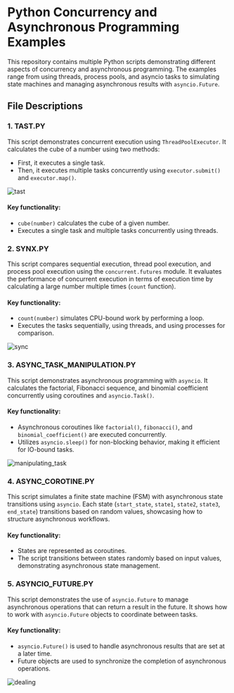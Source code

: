 # Python Concurrency and Asynchronous Programming Examples

This repository contains multiple Python scripts demonstrating different aspects of concurrency and asynchronous programming. The examples range from using threads, process pools, and asyncio tasks to simulating state machines and managing asynchronous results with `asyncio.Future`.

## File Descriptions

### 1. **TAST.PY**
This script demonstrates concurrent execution using `ThreadPoolExecutor`. It calculates the cube of a number using two methods:
- First, it executes a single task.
- Then, it executes multiple tasks concurrently using `executor.submit()` and `executor.map()`.

![tast](https://github.com/user-attachments/assets/220f6d06-37c6-44a9-a758-a453e47c6717)


#### Key functionality:
- `cube(number)` calculates the cube of a given number.
- Executes a single task and multiple tasks concurrently using threads.

### 2. **SYNX.PY**
This script compares sequential execution, thread pool execution, and process pool execution using the `concurrent.futures` module. It evaluates the performance of concurrent execution in terms of execution time by calculating a large number multiple times (`count` function).

#### Key functionality:
- `count(number)` simulates CPU-bound work by performing a loop.
- Executes the tasks sequentially, using threads, and using processes for comparison.

![sync](https://github.com/user-attachments/assets/fc71098c-b223-41fc-8f4b-96c4aced81b5)


### 3. **ASYNC_TASK_MANIPULATION.PY**
This script demonstrates asynchronous programming with `asyncio`. It calculates the factorial, Fibonacci sequence, and binomial coefficient concurrently using coroutines and `asyncio.Task()`.

#### Key functionality:
- Asynchronous coroutines like `factorial()`, `fibonacci()`, and `binomial_coefficient()` are executed concurrently.
- Utilizes `asyncio.sleep()` for non-blocking behavior, making it efficient for IO-bound tasks.

![manipulating_task](https://github.com/user-attachments/assets/957a3524-66a3-404e-a45d-e3222716d3d2)

### 4. **ASYNC_COROTINE.PY**
This script simulates a finite state machine (FSM) with asynchronous state transitions using `asyncio`. Each state (`start_state`, `state1`, `state2`, `state3`, `end_state`) transitions based on random values, showcasing how to structure asynchronous workflows.

#### Key functionality:
- States are represented as coroutines.
- The script transitions between states randomly based on input values, demonstrating asynchronous state management.

### 5. **ASYNCIO_FUTURE.PY**
This script demonstrates the use of `asyncio.Future` to manage asynchronous operations that can return a result in the future. It shows how to work with `asyncio.Future` objects to coordinate between tasks.

#### Key functionality:
- `asyncio.Future()` is used to handle asynchronous results that are set at a later time.
- Future objects are used to synchronize the completion of asynchronous operations.

![dealing](https://github.com/user-attachments/assets/f535b204-abf6-4497-8283-dcea5ec9a87d)

